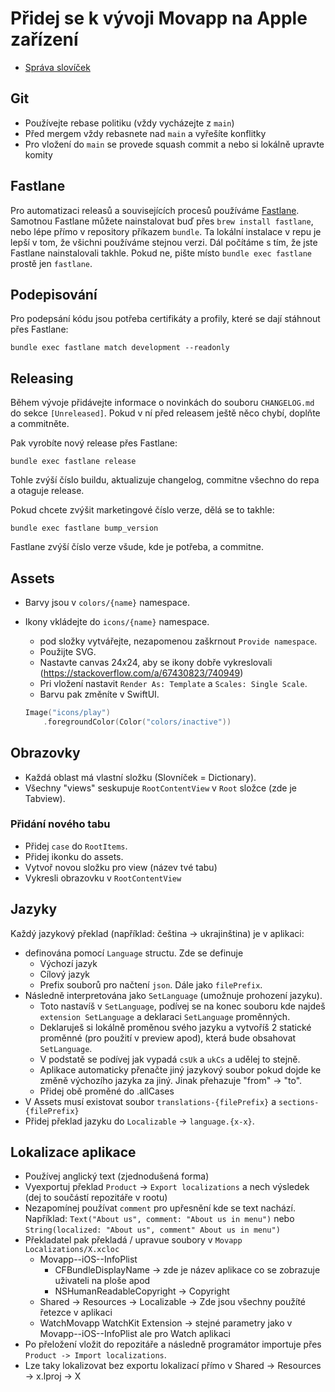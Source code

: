 # Přidej se k vývoji Movapp na Apple zařízení

- [Správa slovíček](translations/README.md)

## Git

- Používejte rebase politiku (vždy vycházejte z `main`)
- Před mergem vždy rebasnete nad `main` a vyřešíte konflitky
- Pro vložení do `main` se provede squash commit a nebo si lokálně upravte komity

## Fastlane

Pro automatizaci releasů a souvisejících procesů používáme [Fastlane](https://fastlane.tools). Samotnou Fastlane můžete nainstalovat buď přes `brew install fastlane`, nebo lépe přímo v repository příkazem `bundle`. Ta lokální instalace v repu je lepší v tom, že všichni používáme stejnou verzi. Dál počítáme s tím, že jste Fastlane nainstalovali takhle. Pokud ne, pište místo `bundle exec fastlane` prostě jen `fastlane`.

## Podepisování

Pro podepsání kódu jsou potřeba certifikáty a profily, které se dají stáhnout přes Fastlane:

```
bundle exec fastlane match development --readonly
```

## Releasing

Během vývoje přidávejte informace o novinkách do souboru `CHANGELOG.md` do sekce `[Unreleased]`. Pokud v ní před releasem ještě něco chybí, doplňte a commitněte.

Pak vyrobíte nový release přes Fastlane:

```
bundle exec fastlane release
```

Tohle zvýší číslo buildu, aktualizuje changelog, commitne všechno do repa a otaguje release.

Pokud chcete zvýšit marketingové číslo verze, dělá se to takhle:

```
bundle exec fastlane bump_version
```

Fastlane zvýší číslo verze všude, kde je potřeba, a commitne.

## Assets

- Barvy jsou v `colors/{name}` namespace.
- Ikony vkládejte do `icons/{name}` namespace.
    - pod složky vytvářejte, nezapomenou zaškrnout `Provide namespace`.
    - Použijte SVG. 
    - Nastavte canvas 24x24, aby se ikony dobře vykreslovali (https://stackoverflow.com/a/67430823/740949)
    - Pri vložení nastavit `Render As: Template` a `Scales: Single Scale`.
    - Barvu pak změníte v SwiftUI.
    
    ```swift
    Image("icons/play")
        .foregroundColor(Color("colors/inactive"))
    ```

## Obrazovky

- Každá oblast má vlastní složku (Slovníček = Dictionary).
- Všechny "views" seskupuje `RootContentView` v `Root` složce (zde je Tabview).

### Přidání nového tabu

- Přidej `case` do `RootItems`.
- Přidej ikonku do assets.
- Vytvoř novou složku pro view (název tvé tabu)
- Vykresli obrazovku v `RootContentView`


## Jazyky

Každý jazykový překlad (například: čeština -> ukrajinština) je v aplikaci:

- definována pomocí `Language` structu. Zde se definuje
    - Výchozí jazyk
    - Cílový jazyk
    - Prefix souborů pro načtení `json`. Dále jako `filePrefix`.
- Následně interpretována jako `SetLanguage` (umožnuje prohození jazyku).
    - Toto nastavíš v `SetLanguage`, podívej se na konec souboru kde najdeš `extension SetLanguage` a deklaraci `SetLanguage` proměnných.
    - Deklaruješ si lokálně proměnou svého jazyku a vytvoříš 2 statické proměnné (pro použití v preview apod), která bude obsahovat `SetLanguage`. 
    - V podstatě se podívej jak vypadá `csUk` a `ukCs` a udělej to stejně.
    - Aplikace automaticky přenačte jiný jazykový soubor pokud dojde ke změně výchozího jazyka za jiný. Jinak přehazuje "from" -> "to".
    - Přidej obě proměné do .allCases
- V Assets musí existovat soubor `translations-{filePrefix}` a `sections-{filePrefix}`
- Přidej překlad jazyku do `Localizable` -> `language.{x-x}`. 


## Lokalizace aplikace

- Používej anglický text (zjednodušená forma)
- Vyexportuj překlad `Product` -> `Export localizations` a nech výsledek (dej to součástí repozitáře v rootu)
- Nezapomínej používat `comment` pro upřesnění kde se text nachází. Například: `Text("About us", comment: "About us in menu")` nebo `String(localized: "About us", comment" About us in menu")`
- Překladatel pak překladá / upravue soubory v `Movapp Localizations/X.xcloc`
    - Movapp--iOS--InfoPlist
        - CFBundleDisplayName -> zde je název aplikace co se zobrazuje uživateli na ploše apod
        - NSHumanReadableCopyright -> Copyright
    - Shared -> Resources -> Localizable -> Zde jsou všechny použíté řetezce v aplikaci
    - WatchMovapp WatchKit Extension -> stejné parametry jako v Movapp--iOS--InfoPlist ale pro Watch aplikaci
- Po přeložení vložit do repozitáře a následně programátor importuje přes `Product -> Import localizations`.
- Lze taky lokalizovat bez exportu lokalizací přímo v Shared -> Resources -> x.lproj -> X 

